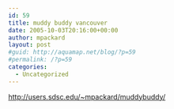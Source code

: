 ```yaml
---
id: 59
title: muddy buddy vancouver
date: 2005-10-03T20:16:00+00:00
author: mpackard
layout: post
#guid: http://aquamap.net/blog/?p=59
#permalink: /?p=59
categories:
  - Uncategorized
---
```

http://users.sdsc.edu/~mpackard/muddybuddy/

